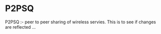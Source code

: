 P2PSQ
=====

P2PSQ :- peer to peer sharing of wireless servies. This is to see if changes are reflected ...
